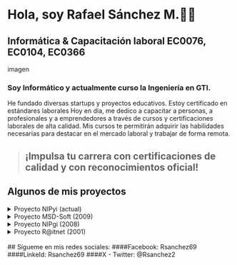 # **Hola, soy Rafael Sánchez M.👍🏼**
## Informática & Capacitación laboral EC0076, EC0104, EC0366
imagen
### Soy Informático y actualmente curso la Ingeniería en GTI. 
He fundado diversas startups y proyectos educativos. Estoy certificado en estándares laborales
Hoy en día, me dedico a capacitar a personas, a profesionales y a emprendedores a través de cursos y certificaciones laborales de alta calidad. Mis cursos te permitirán adquirir las habilidades necesarias para destacar en el mercado laboral y trabajar de forma remota.
> ## ¡Impulsa tu carrera con certificaciones de calidad y con reconocimientos oficial!
## Algunos de mis proyectos
<details>
<summary>Proyecto NIPyi (actual)</summary>
> Es una Startup de servicios de capacitación y certificaciones de habilidades laborales con reconocimiento oficial.
</details>
<details>
<summary>Proyecto MSD-Soft (2009)</summary>
> Es una startup de servicio de capacitación para "Desarrolladores Web en trabajo remoto"
</details>
<details>
<summary>Proyecto NIPgi (2008)</summary>
> Es una startup de servicio de capacitación en teletrabajo. Incubado en ITESM campus Puebla.
</details>
<details>
<summary>Proyecto R@itnet (2001)</summary>
> Es una Startup de servicios de acceso a computadoras e internet con espacios dinámicos y versátiles que combinan trabajo, entretenimiento, aprendizaje y comunidad.
</details>
<Br>
## Sígueme en mis redes sociales:
  ####Facebook: Rsanchez69
  ####LinkeId: Rsanchez69
  ####X - Twitter: @Rsanchez2
